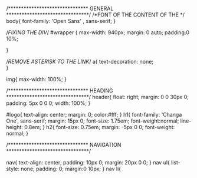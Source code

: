 /*******************************
GENERAL
********************************/
/*FONT OF THE CONTENT OF THE */
body{
	font-family: 'Open Sans' , sans-serif;
}

/*FIXING THE DIV*/
#wrapper {
	max-width: 940px;
	margin: 0 auto;
	padding:0 10%;
	
}

/*REMOVE ASTERISK TO THE LINK*/
a{
	text-decoration: none;		
}

img{
	max-width: 100%;
}

/*******************************
HEADING
********************************/
header{
	float: right;
	margin: 0 0 30px 0;
	padding: 5px 0 0 0;
	width: 100%;
}

#logo{
	text-align: center;
	margin: 0;
	color:#fff;
}
h1{
	font-family: 'Changa One', sans-serif;
	margin: 15px 0;
	font-size: 1.75em;
	font-weight:normal;
	line-height: 0.8em;
}
h2{
	font-size: 0.75em;
	margin: -5px 0 0;
	font-weight: normal;
}

/*******************************
NAVIGATION
********************************/

nav{
	text-align: center;
	padding: 10px 0;
	margin: 20px 0 0;
}
nav ul{
	list-style: none;
	padding: 0;
	margin:0 10px;
}
nav li{
